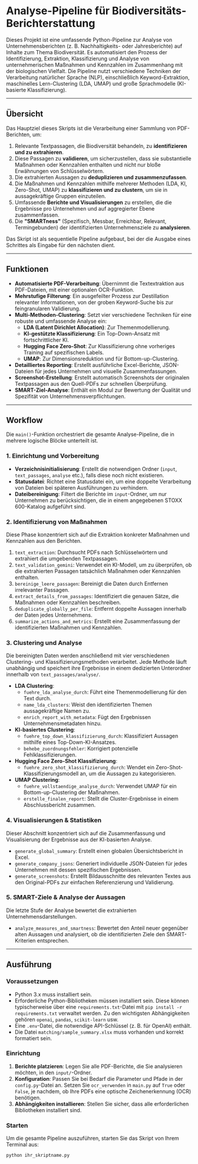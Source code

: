 # Analyse-Pipeline für Biodiversitäts-Berichterstattung

Dieses Projekt ist eine umfassende Python-Pipeline zur Analyse von Unternehmensberichten (z. B. Nachhaltigkeits- oder Jahresberichte) auf Inhalte zum Thema Biodiversität. Es automatisiert den Prozess der Identifizierung, Extraktion, Klassifizierung und Analyse von unternehmerischen Maßnahmen und Kennzahlen im Zusammenhang mit der biologischen Vielfalt. Die Pipeline nutzt verschiedene Techniken der Verarbeitung natürlicher Sprache (NLP), einschließlich Keyword-Extraktion, maschinelles Lern-Clustering (LDA, UMAP) und große Sprachmodelle (KI-basierte Klassifizierung).

---

## Übersicht

Das Hauptziel dieses Skripts ist die Verarbeitung einer Sammlung von PDF-Berichten, um:
1.  Relevante Textpassagen, die Biodiversität behandeln, zu **identifizieren und zu extrahieren**.
2.  Diese Passagen zu **validieren**, um sicherzustellen, dass sie substantielle Maßnahmen oder Kennzahlen enthalten und nicht nur bloße Erwähnungen von Schlüsselwörtern.
3.  Die extrahierten Aussagen zu **deduplizieren und zusammenzufassen**.
4.  Die Maßnahmen und Kennzahlen mithilfe mehrerer Methoden (LDA, KI, Zero-Shot, UMAP) zu **klassifizieren und zu clustern**, um sie in aussagekräftige Gruppen einzuteilen.
5.  Umfassende **Berichte und Visualisierungen** zu erstellen, die die Ergebnisse pro Unternehmen und auf aggregierter Ebene zusammenfassen.
6.  Die **"SMARTness"** (Spezifisch, Messbar, Erreichbar, Relevant, Termingebunden) der identifizierten Unternehmensziele zu **analysieren**.

Das Skript ist als sequentielle Pipeline aufgebaut, bei der die Ausgabe eines Schrittes als Eingabe für den nächsten dient.

---

## Funktionen

- **Automatisierte PDF-Verarbeitung**: Übernimmt die Textextraktion aus PDF-Dateien, mit einer optionalen OCR-Funktion.
- **Mehrstufige Filterung**: Ein ausgefeilter Prozess zur Destillation relevanter Informationen, von der groben Keyword-Suche bis zur feingranularen Validierung.
- **Multi-Methoden-Clustering**: Setzt vier verschiedene Techniken für eine robuste und umfassende Analyse ein:
    - **LDA (Latent Dirichlet Allocation)**: Zur Themenmodellierung.
    - **KI-gestützte Klassifizierung**: Ein Top-Down-Ansatz mit fortschrittlicher KI.
    - **Hugging Face Zero-Shot**: Zur Klassifizierung ohne vorheriges Training auf spezifischen Labels.
    - **UMAP**: Zur Dimensionsreduktion und für Bottom-up-Clustering.
- **Detailliertes Reporting**: Erstellt ausführliche Excel-Berichte, JSON-Dateien für jedes Unternehmen und visuelle Zusammenfassungen.
- **Screenshot-Erstellung**: Erstellt automatisch Screenshots der originalen Textpassagen aus den Quell-PDFs zur schnellen Überprüfung.
- **SMART-Ziel-Analyse**: Enthält ein Modul zur Bewertung der Qualität und Spezifität von Unternehmensverpflichtungen.

---

## Workflow

Die `main()`-Funktion orchestriert die gesamte Analyse-Pipeline, die in mehrere logische Blöcke unterteilt ist.

### 1. Einrichtung und Vorbereitung
- **Verzeichnisinitialisierung**: Erstellt die notwendigen Ordner (`input`, `text_passages`, `analyse` etc.), falls diese noch nicht existieren.
- **Statusdatei**: Richtet eine Statusdatei ein, um eine doppelte Verarbeitung von Dateien bei späteren Ausführungen zu verhindern.
- **Dateibereinigung**: Filtert die Berichte im `input`-Ordner, um nur Unternehmen zu berücksichtigen, die in einem angegebenen STOXX 600-Katalog aufgeführt sind.

### 2. Identifizierung von Maßnahmen
Diese Phase konzentriert sich auf die Extraktion konkreter Maßnahmen und Kennzahlen aus den Berichten.
1.  `text_extraction`: Durchsucht PDFs nach Schlüsselwörtern und extrahiert die umgebenden Textpassagen.
2.  `text_validation_gemini`: Verwendet ein KI-Modell, um zu überprüfen, ob die extrahierten Passagen tatsächlich Maßnahmen oder Kennzahlen enthalten.
3.  `bereinige_leere_passagen`: Bereinigt die Daten durch Entfernen irrelevanter Passagen.
4.  `extract_details_from_passages`: Identifiziert die genauen Sätze, die Maßnahmen oder Kennzahlen beschreiben.
5.  `deduplicate_globally_per_file`: Entfernt doppelte Aussagen innerhalb der Daten jedes Unternehmens.
6.  `summarize_actions_and_metrics`: Erstellt eine Zusammenfassung der identifizierten Maßnahmen und Kennzahlen.

### 3. Clustering und Analyse
Die bereinigten Daten werden anschließend mit vier verschiedenen Clustering- und Klassifizierungsmethoden verarbeitet. Jede Methode läuft unabhängig und speichert ihre Ergebnisse in einem dedizierten Unterordner innerhalb von `text_passages/analyse/`.

- **LDA Clustering**:
    - `fuehre_lda_analyse_durch`: Führt eine Themenmodellierung für den Text durch.
    - `name_lda_clusters`: Weist den identifizierten Themen aussagekräftige Namen zu.
    - `enrich_report_with_metadata`: Fügt den Ergebnissen Unternehmensmetadaten hinzu.
- **KI-basiertes Clustering**:
    - `fuehre_top_down_klassifizierung_durch`: Klassifiziert Aussagen mithilfe eines Top-Down-KI-Ansatzes.
    - `behebe_zuordnungsfehler`: Korrigiert potenzielle Fehlklassifizierungen.
- **Hugging Face Zero-Shot Klassifizierung**:
    - `fuehre_zero_shot_klassifizierung_durch`: Wendet ein Zero-Shot-Klassifizierungsmodell an, um die Aussagen zu kategorisieren.
- **UMAP Clustering**:
    - `fuehre_vollstaendige_analyse_durch`: Verwendet UMAP für ein Bottom-up-Clustering der Maßnahmen.
    - `erstelle_finalen_report`: Stellt die Cluster-Ergebnisse in einem Abschlussbericht zusammen.

### 4. Visualisierungen & Statistiken
Dieser Abschnitt konzentriert sich auf die Zusammenfassung und Visualisierung der Ergebnisse aus der KI-basierten Analyse.
-   `generate_global_summary`: Erstellt einen globalen Übersichtsbericht in Excel.
-   `generate_company_jsons`: Generiert individuelle JSON-Dateien für jedes Unternehmen mit dessen spezifischen Ergebnissen.
-   `generate_screenshots`: Erstellt Bildausschnitte des relevanten Textes aus den Original-PDFs zur einfachen Referenzierung und Validierung.

### 5. SMART-Ziele & Analyse der Aussagen
Die letzte Stufe der Analyse bewertet die extrahierten Unternehmensdarstellungen.
-   `analyze_measures_and_smartness`: Bewertet den Anteil neuer gegenüber alten Aussagen und analysiert, ob die identifizierten Ziele den SMART-Kriterien entsprechen.

---

## Ausführung

### Voraussetzungen
- Python 3.x muss installiert sein.
- Erforderliche Python-Bibliotheken müssen installiert sein. Diese können typischerweise über eine `requirements.txt`-Datei mit `pip install -r requirements.txt` verwaltet werden. Zu den wichtigsten Abhängigkeiten gehören `openai`, `pandas`, `scikit-learn` usw.
- Eine `.env`-Datei, die notwendige API-Schlüssel (z. B. für OpenAI) enthält.
- Die Datei `matching/sample_summary.xlsx` muss vorhanden und korrekt formatiert sein.

### Einrichtung
1.  **Berichte platzieren**: Legen Sie alle PDF-Berichte, die Sie analysieren möchten, in den `input/`-Ordner.
2.  **Konfiguration**: Passen Sie bei Bedarf die Parameter und Pfade in der `config.py`-Datei an. Setzen Sie `ocr_verwenden` in `main.py` auf `True` oder `False`, je nachdem, ob Ihre PDFs eine optische Zeichenerkennung (OCR) benötigen.
3.  **Abhängigkeiten installieren**: Stellen Sie sicher, dass alle erforderlichen Bibliotheken installiert sind.

### Starten
Um die gesamte Pipeline auszuführen, starten Sie das Skript von Ihrem Terminal aus:
```bash
python ihr_skriptname.py